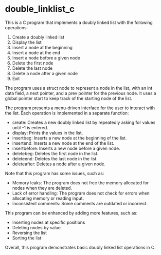 # double_linklist_c
This is a C program that implements a doubly linked list with the following operations:

1. Create a doubly linked list
2. Display the list
3. Insert a node at the beginning
4. Insert a node at the end
5. Insert a node before a given node
6. Delete the first node
7. Delete the last node
8. Delete a node after a given node
9. Exit

The program uses a struct node to represent a node in the list, with an int data field, a next pointer, and a prev pointer for the previous node. It uses a global pointer start to keep track of the starting node of the list.

The program presents a menu-driven interface for the user to interact with the list. Each operation is implemented in a separate function:

- create: Creates a new doubly linked list by repeatedly asking for values until -1 is entered.
- display: Prints the values in the list.
- insertbeg: Inserts a new node at the beginning of the list.
- insertend: Inserts a new node at the end of the list.
- insertbefore: Inserts a new node before a given node.
- deletebeg: Deletes the first node in the list.
- deleteend: Deletes the last node in the list.
- deleteafter: Deletes a node after a given node.

Note that this program has some issues, such as:

- Memory leaks: The program does not free the memory allocated for nodes when they are deleted.
- Lack of error handling: The program does not check for errors when allocating memory or reading input.
- Inconsistent comments: Some comments are outdated or incorrect.

This program can be enhanced by adding more features, such as:

- Inserting nodes at specific positions
- Deleting nodes by value
- Reversing the list
- Sorting the list

Overall, this program demonstrates basic doubly linked list operations in C.
